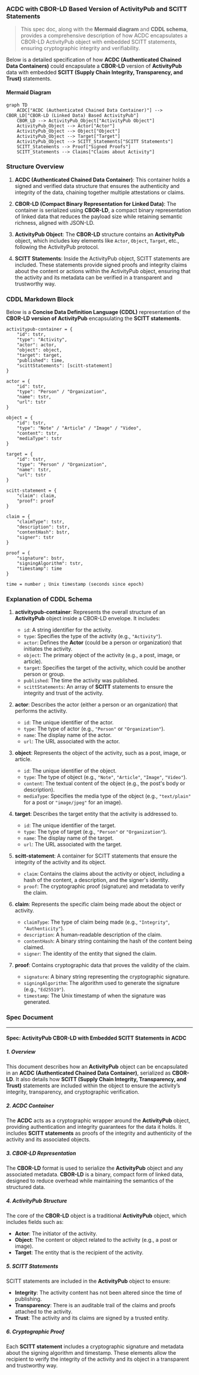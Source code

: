 ### ACDC with CBOR-LD Based Version of ActivityPub and SCITT Statements

> This spec doc, along with the **Mermaid diagram** and **CDDL schema**, provides a comprehensive description of how ACDC encapsulates a CBOR-LD ActivityPub object with embedded SCITT statements, ensuring cryptographic integrity and verifiability.

Below is a detailed specification of how **ACDC (Authenticated Chained Data Containers)** could encapsulate a **CBOR-LD** version of **ActivityPub** data with embedded **SCITT (Supply Chain Integrity, Transparency, and Trust)** statements.

#### Mermaid Diagram

```mermaid
graph TD
    ACDC["ACDC (Authenticated Chained Data Container)"] --> CBOR_LD["CBOR-LD (Linked Data) Based ActivityPub"]
    CBOR_LD --> ActivityPub_Object["ActivityPub Object"]
    ActivityPub_Object --> Actor["Actor"]
    ActivityPub_Object --> Object["Object"]
    ActivityPub_Object --> Target["Target"]
    ActivityPub_Object --> SCITT_Statements["SCITT Statements"]
    SCITT_Statements --> Proof["Signed Proofs"]
    SCITT_Statements --> Claims["Claims about Activity"]
```

### Structure Overview

1. **ACDC (Authenticated Chained Data Container)**: This container holds a signed and verified data structure that ensures the authenticity and integrity of the data, chaining together multiple attestations or claims.

2. **CBOR-LD (Compact Binary Representation for Linked Data)**: The container is serialized using **CBOR-LD**, a compact binary representation of linked data that reduces the payload size while retaining semantic richness, aligned with JSON-LD.

3. **ActivityPub Object**: The **CBOR-LD** structure contains an **ActivityPub** object, which includes key elements like `Actor`, `Object`, `Target`, etc., following the ActivityPub protocol.

4. **SCITT Statements**: Inside the ActivityPub object, SCITT statements are included. These statements provide signed proofs and integrity claims about the content or actions within the ActivityPub object, ensuring that the activity and its metadata can be verified in a transparent and trustworthy way.

### CDDL Markdown Block

Below is a **Concise Data Definition Language (CDDL)** representation of the **CBOR-LD version of ActivityPub** encapsulating the **SCITT statements**.

```cddl
activitypub-container = {
    "id": tstr,
    "type": "Activity",
    "actor": actor,
    "object": object,
    "target": target,
    "published": time,
    "scittStatements": [scitt-statement]
}

actor = {
    "id": tstr,
    "type": "Person" / "Organization",
    "name": tstr,
    "url": tstr
}

object = {
    "id": tstr,
    "type": "Note" / "Article" / "Image" / "Video",
    "content": tstr,
    "mediaType": tstr
}

target = {
    "id": tstr,
    "type": "Person" / "Organization",
    "name": tstr,
    "url": tstr
}

scitt-statement = {
    "claim": claim,
    "proof": proof
}

claim = {
    "claimType": tstr,
    "description": tstr,
    "contentHash": bstr,
    "signer": tstr
}

proof = {
    "signature": bstr,
    "signingAlgorithm": tstr,
    "timestamp": time
}

time = number ; Unix timestamp (seconds since epoch)
```

### Explanation of CDDL Schema

1. **activitypub-container**: Represents the overall structure of an **ActivityPub** object inside a CBOR-LD envelope. It includes:
   - `id`: A string identifier for the activity.
   - `type`: Specifies the type of the activity (e.g., `"Activity"`).
   - `actor`: Defines the **Actor** (could be a person or organization) that initiates the activity.
   - `object`: The primary object of the activity (e.g., a post, image, or article).
   - `target`: Specifies the target of the activity, which could be another person or group.
   - `published`: The time the activity was published.
   - `scittStatements`: An array of **SCITT** statements to ensure the integrity and trust of the activity.

2. **actor**: Describes the actor (either a person or an organization) that performs the activity.
   - `id`: The unique identifier of the actor.
   - `type`: The type of actor (e.g., `"Person"` or `"Organization"`).
   - `name`: The display name of the actor.
   - `url`: The URL associated with the actor.

3. **object**: Represents the object of the activity, such as a post, image, or article.
   - `id`: The unique identifier of the object.
   - `type`: The type of object (e.g., `"Note"`, `"Article"`, `"Image"`, `"Video"`).
   - `content`: The textual content of the object (e.g., the post's body or description).
   - `mediaType`: Specifies the media type of the object (e.g., `"text/plain"` for a post or `"image/jpeg"` for an image).

4. **target**: Describes the target entity that the activity is addressed to.
   - `id`: The unique identifier of the target.
   - `type`: The type of target (e.g., `"Person"` or `"Organization"`).
   - `name`: The display name of the target.
   - `url`: The URL associated with the target.

5. **scitt-statement**: A container for SCITT statements that ensure the integrity of the activity and its object.
   - `claim`: Contains the claims about the activity or object, including a hash of the content, a description, and the signer's identity.
   - `proof`: The cryptographic proof (signature) and metadata to verify the claim.

6. **claim**: Represents the specific claim being made about the object or activity.
   - `claimType`: The type of claim being made (e.g., `"Integrity"`, `"Authenticity"`).
   - `description`: A human-readable description of the claim.
   - `contentHash`: A binary string containing the hash of the content being claimed.
   - `signer`: The identity of the entity that signed the claim.

7. **proof**: Contains cryptographic data that proves the validity of the claim.
   - `signature`: A binary string representing the cryptographic signature.
   - `signingAlgorithm`: The algorithm used to generate the signature (e.g., `"Ed25519"`).
   - `timestamp`: The Unix timestamp of when the signature was generated.

### Spec Document

---

#### **Spec: ActivityPub CBOR-LD with Embedded SCITT Statements in ACDC**

##### **1. Overview**
This document describes how an **ActivityPub** object can be encapsulated in an **ACDC (Authenticated Chained Data Container)**, serialized as **CBOR-LD**. It also details how **SCITT (Supply Chain Integrity, Transparency, and Trust)** statements are included within the object to ensure the activity’s integrity, transparency, and cryptographic verification.

##### **2. ACDC Container**
The **ACDC** acts as a cryptographic wrapper around the **ActivityPub** object, providing authentication and integrity guarantees for the data it holds. It includes **SCITT statements** as proofs of the integrity and authenticity of the activity and its associated objects.

##### **3. CBOR-LD Representation**
The **CBOR-LD** format is used to serialize the **ActivityPub** object and any associated metadata. **CBOR-LD** is a binary, compact form of linked data, designed to reduce overhead while maintaining the semantics of the structured data.

##### **4. ActivityPub Structure**
The core of the **CBOR-LD** object is a traditional **ActivityPub** object, which includes fields such as:
   - **Actor**: The initiator of the activity.
   - **Object**: The content or object related to the activity (e.g., a post or image).
   - **Target**: The entity that is the recipient of the activity.

##### **5. SCITT Statements**
SCITT statements are included in the **ActivityPub** object to ensure:
   - **Integrity**: The activity content has not been altered since the time of publishing.
   - **Transparency**: There is an auditable trail of the claims and proofs attached to the activity.
   - **Trust**: The activity and its claims are signed by a trusted entity.

##### **6. Cryptographic Proof**
Each **SCITT statement** includes a cryptographic signature and metadata about the signing algorithm and timestamp. These elements allow the recipient to verify the integrity of the activity and its object in a transparent and trustworthy way.
